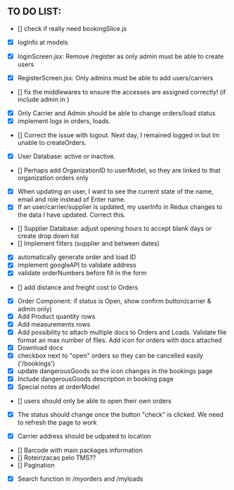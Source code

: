 ## TO DO LIST:

- [] check if really need bookingSlice.js
- [X] logInfo at models

- [X] loginScreen.jsx: Remove /register as only admin must be able to create users
- [X] RegisterScreen.jsx: Only admins must be able to add users/carriers
- [] fix the middlewares to ensure the accesses are assigned correctly! (if include admin in )
- [X] Only Carrier and Admin should be able to change orders/load status
- [X] implement logs in orders, loads.
- [] Correct the issue with logout. Next day, I remained logged in but Im unable to createOrders. 

- [X] User Database: active or inactive.
- [] Perhaps add OrganizationID to userModel, so they are linked to that organization orders only
- [x] When updating an user, I want to see the current state of the name, email and role instead of Enter name.
- [x] If an user/carrier/supplier is updated, my userInfo in Redux changes to the data I have updated. Correct this.

- [] Supplier Database: adjust opening hours to accept blank days or create drop down list
- [] Implement filters (supplier and between dates)

- [X] automatically generate order and load ID
- [X] implement googleAPI to validate address
- [X] validate orderNumbers before fill in the form
- [] add distance and freight cost to Orders
- [x] Order Component: if status is Open, show confirm button(carrier & admin only)
- [X] Add Product quantity rows
- [X] Add measurements rows
- [X] Add possibility to attach multiple docs to Orders and Loads. Validate file format an max number of files. Add icon for orders with docs attached
- [X] Download docs
- [X] checkbox next to "open" orders so they can be cancelled easily ('/bookings')
- [X] update dangerousGoods so the icon changes in the bookings page
- [x] Include dangerousGoods description in booking page
- [X] Special notes at orderModel
- [] users should only be able to open their own orders

- [X] The status should change once the button "check" is clicked. We need to refresh the page to work

- [X] Carrier address should be udpated to location

- [] Barcode with main packages information
- [] Roteirizacao pelo TMS??
- [] Pagination
- [X] Search function in /myorders and /myloads
